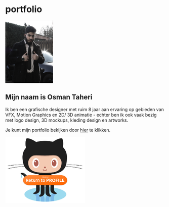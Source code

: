 # portfolio

<img src="04.jpg" alt="profile pic" width=30%>

<h2>Mijn naam is Osman Taheri</h2>
<p>Ik ben een grafische designer met ruim 8 jaar aan ervaring op gebieden van VFX, Motion Graphics en 2D/ 3D animatie - echter ben ik ook vaak bezig met logo design, 3D mockups, kleding design en artworks.
</p>

Je kunt mijn portfolio bekijken door <a href="https://www.dropbox.com/sh/87371j5oujkot0m/AACHwvua-uxfDBAAqP5f15FGa?dl=0">hier</a> te klikken.

<a href="https://github.com/DJOzmanMJ">
  <img src="Octocat-button.jpg" alt="octocat" width=50%>
  </a>
